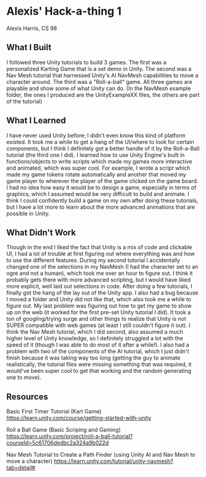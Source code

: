 # Alexis' Hack-a-thing 1
Alexis Harris, CS 98

## What I Built
I followed three Unity tutorials to build 3 games. The first was a personalized Karting Game that is a set demo in Unity. The second was a Nav Mesh tutorial that harnessed Unity's AI NavMesh capabilities to move a character around. The third was a "Roll-a-ball" game. All three games are playable and show some of what Unity can do.
(In the NavMesh example folder, the ones I produced are the UnityExampleXX files, the others are part of the tutorial)

## What I Learned
I have never used Unity before; I didn't even know this kind of platform existed. It took me a while to get a hang of the UI/where to look for certain components, but I think I definitely got a better handle of it by the Roll-a-Ball tutorial (the third one I did). I learned how to use Unity Engine's built in functions/objects to write scripts which made my games more interactive and animated, which was super cool. For example, I wrote a script which made my game tokens rotate automatically and another that moved my game player to wherever the player of the game clicked on the game board. I had no idea how easy it would be to design a game, especially in terms of graphics, which I assumed would be very difficult to build and animate. I think I could confidently build a game on my own after doing these tutorials, but I have a lot more to learn about the more advanced animations that are possible in Unity.

## What Didn't Work
Though in the end I liked the fact that Unity is a mix of code and clickable UI, I had a lot of trouble at first figuring out where everything was and how to use the different features. During my second tutorial I accidentally changed one of the selections in my NavMesh (I had the character set to an ogre and not a human), which took me over an hour to figure out. I think it probably gets there with more advanced scripting, but I would have liked more explicit, well laid out selections in code. After doing a few tutorials, I finally got the hang of the lay out of the Unity app. I also had a bug because I moved a folder and Unity did not like that, which also took me a while to figure out. My last problem was figuring out how to get my game to show up on the web (it worked for the first pre-set Unity tutorial I did). It took a ton of googling/trying surge and other things to realize that Unity is not SUPER compatible with web games (at least I still couldn't figure it out). I think the Nav Mesh tutorial, which I did second, also assumed a much higher level of Unity knowledge, so I definitely struggled a lot with the speed of it (though I was able to do most of it after a while!). I also had a problem with two of the components of the AI tutorial, which I just didn't finish because it was taking way too long (getting the guy to animate realistically, the tutorial files were missing something that was required, it would've been super cool to get that working and the random generating one to move).

## Resources
Basic First Timer Tutorial (Kart Game)
https://learn.unity.com/course/getting-started-with-unity

Roll a Ball Game (Basic Scriping and Gaming)
https://learn.unity.com/project/roll-a-ball-tutorial?courseId=5c61706dedbc2a324a9b022d

Nav Mesh Tutorial to Create a Path Finder (using Unity AI and Nav Mesh to move a character)
https://learn.unity.com/tutorial/unity-navmesh?tab=detail#

